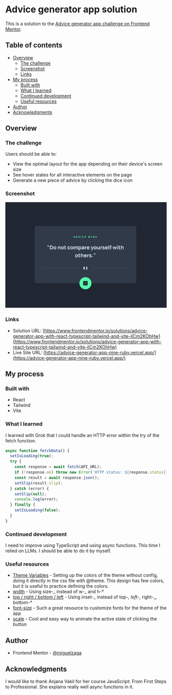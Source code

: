 # Advice generator app solution

This is a solution to the [Advice generator app challenge on Frontend Mentor](https://www.frontendmentor.io/challenges/advice-generator-app-QdUG-13db).

## Table of contents

- [Overview](#overview)
  - [The challenge](#the-challenge)
  - [Screenshot](#screenshot)
  - [Links](#links)
- [My process](#my-process)
  - [Built with](#built-with)
  - [What I learned](#what-i-learned)
  - [Continued development](#continued-development)
  - [Useful resources](#useful-resources)
- [Author](#author)
- [Acknowledgments](#acknowledgments)

## Overview

### The challenge

Users should be able to:

- View the optimal layout for the app depending on their device's screen size
- See hover states for all interactive elements on the page
- Generate a new piece of advice by clicking the dice icon

### Screenshot

![](./screenshot.jpg)

### Links

- Solution URL: [https://www.frontendmentor.io/solutions/advice-generator-app-with-react-typescript-tailwind-and-vite-ilCm2KOhHw](https://www.frontendmentor.io/solutions/advice-generator-app-with-react-typescript-tailwind-and-vite-ilCm2KOhHw)
- Live Site URL: [https://advice-generator-app-nine-ruby.vercel.app/](https://advice-generator-app-nine-ruby.vercel.app/)

## My process

### Built with

- React
- Tailwind
- Vite

### What I learned

I learned with Grok that I could handle an HTTP error within the try of the
fetch function.

```js
async function fetchData() {
  setIsLoading(true);
  try {
    const response = await fetch(API_URL);
    if (!response.ok) throw new Error(`HTTP status: ${response.status}`);
    const result = await response.json();
    setSlip(result.slip);
  } catch (error) {
    setSlip(null);
    console.log(error);
  } finally {
    setIsLoading(false);
  }
}
```

### Continued development

I need to improve using TypeScript and using async functions. This time I
relied on LLMs. I should be able to do it by myself.

### Useful resources

- [Theme Variables](https://tailwindcss.com/docs/theme#theme-variable-namespaces) -
  Setting up the colors of the theme without config, doing it directly in the css
  file with @theme. This design has few colors, but it is useful to practice
  defining the colors.
- [width](https://tailwindcss.com/docs/width#setting-both-width-and-height) - Using size-_ instead of w-_ and h-\*
- [top / right / bottom / left](https://tailwindcss.com/docs/top-right-bottom-left#basic-example) - Using inset-_ instead of top-_, left-_, right-_, bottom-\*
- [font-size](https://tailwindcss.com/docs/font-size#customizing-your-theme) - Such a great resource to customize fonts for the theme of the app
- [scale](https://tailwindcss.com/docs/scale#basic-example) - Cool and easy way to animate the active state of clicking the button

## Author

- Frontend Mentor - [@miguelzaga](https://www.frontendmentor.io/profile/miguelzaga)

## Acknowledgments

I would like to thank Anjana Vakil for her course JavaScript: From First Steps
to Professional. She explains really well async functions in it.
